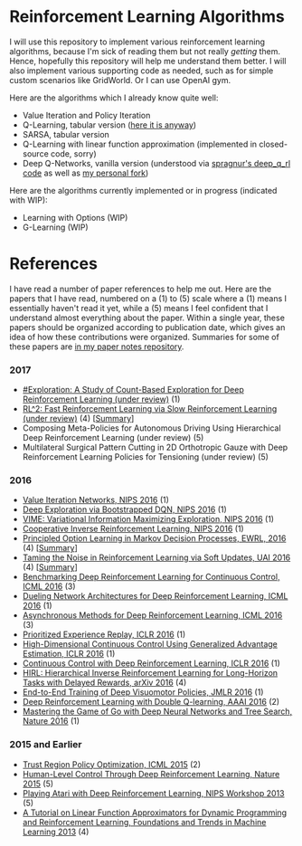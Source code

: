# Reinforcement Learning Algorithms

I will use this repository to implement various reinforcement learning algorithms, because I'm sick of reading them but not really *getting* them. Hence, hopefully this repository will help me understand them better. I will also implement various supporting code as needed, such as for simple custom scenarios like GridWorld. Or I can use OpenAI gym.

Here are the algorithms which I already know quite well:

- Value Iteration and Policy Iteration
- Q-Learning, tabular version ([here it is anyway](https://github.com/DanielTakeshi/rl_algorithms/tree/master/q_learning))
- SARSA, tabular version
- Q-Learning with linear function approximation (implemented in closed-source code, sorry)
- Deep Q-Networks, vanilla version (understood via [spragnur's deep_q_rl code](https://github.com/spragunr/deep_q_rl) as well as [my personal fork](https://github.com/DanielTakeshi/deep_q_rl))

Here are the algorithms currently implemented or in progress (indicated with WIP):

- Learning with Options (WIP)
- G-Learning (WIP)

# References

I have read a number of paper references to help me out. Here are the papers that I have read, numbered on a (1) to (5) scale where a (1)  means I essentially haven't read it yet, while a (5) means I feel confident that I understand almost everything about the paper. Within a single year, these papers should be organized according to publication date, which gives an idea of how these contributions were organized. Summaries for some of these papers are [in my paper notes repository](https://github.com/DanielTakeshi/Paper_Notes).

### 2017

- [#Exploration: A Study of Count-Based Exploration for Deep Reinforcement Learning (under review)](https://arxiv.org/abs/1611.04717) (1)
- [RL^2: Fast Reinforcement Learning via Slow Reinforcement Learning (under review)](https://arxiv.org/abs/1611.02779) (4) [[Summary](https://github.com/DanielTakeshi/Paper_Notes/blob/master/reinforcement_learning/RL2-Fast_Reinforcement_Learning_via_Slow_Reinforcement_Learning.md)]
- Composing Meta-Policies for Autonomous Driving Using Hierarchical Deep Reinforcement Learning (under review) (5)
- Multilateral Surgical Pattern Cutting in 2D Orthotropic Gauze with Deep Reinforcement Learning Policies for Tensioning (under review) (5)

### 2016

- [Value Iteration Networks, NIPS 2016](https://arxiv.org/abs/1602.02867) (1)
- [Deep Exploration via Bootstrapped DQN, NIPS 2016](https://arxiv.org/abs/1602.04621) (1)
- [VIME: Variational Information Maximizing Exploration, NIPS 2016](https://arxiv.org/abs/1605.09674) (1)
- [Cooperative Inverse Reinforcement Learning, NIPS 2016](https://arxiv.org/abs/1606.03137) (1)
- [Principled Option Learning in Markov Decision Processes, EWRL, 2016](https://arxiv.org/abs/1609.05524) (4) [[Summary](https://github.com/DanielTakeshi/Paper_Notes/blob/master/reinforcement_learning/Principled_Option_Learning_in_Markov_Decision_Processes.md)]
- [Taming the Noise in Reinforcement Learning via Soft Updates, UAI 2016](https://arxiv.org/abs/1512.08562) (4) [[Summary](https://github.com/DanielTakeshi/Paper_Notes/blob/master/reinforcement_learning/Taming_the_Noise_in_Reinforcement_Learning_via_Soft_Updates.md)]
- [Benchmarking Deep Reinforcement Learning for Continuous Control, ICML 2016](https://arxiv.org/abs/1604.06778) (3)
- [Dueling Network Architectures for Deep Reinforcement Learning, ICML 2016](https://arxiv.org/abs/1511.06581) (1)
- [Asynchronous Methods for Deep Reinforcement Learning, ICML 2016](https://arxiv.org/abs/1602.01783) (3)
- [Prioritized Experience Replay, ICLR 2016](https://arxiv.org/abs/1511.05952) (1)
- [High-Dimensional Continuous Control Using Generalized Advantage Estimation, ICLR 2016](https://arxiv.org/abs/1506.02438) (1)
- [Continuous Control with Deep Reinforcement Learning, ICLR 2016](https://arxiv.org/abs/1509.02971) (1)
- [HIRL: Hierarchical Inverse Reinforcement Learning for Long-Horizon Tasks with Delayed Rewards, arXiv 2016](https://arxiv.org/abs/1604.06508) (4)
- [End-to-End Training of Deep Visuomotor Policies, JMLR 2016](https://arxiv.org/abs/1504.00702) (1)
- [Deep Reinforcement Learning with Double Q-learning, AAAI 2016](https://arxiv.org/abs/1509.06461) (2)
- [Mastering the Game of Go with Deep Neural Networks and Tree Search, Nature 2016](http://www.nature.com/nature/journal/v529/n7587/full/nature16961.html) (1)

### 2015 and Earlier

- [Trust Region Policy Optimization, ICML 2015](https://arxiv.org/abs/1502.05477) (2)
- [Human-Level Control Through Deep Reinforcement Learning, Nature 2015](http://www.nature.com/nature/journal/v518/n7540/full/nature14236.html) (5)
- [Playing Atari with Deep Reinforcement Learning, NIPS Workshop 2013](https://arxiv.org/abs/1312.5602) (5)
- [A Tutorial on Linear Function Approximators for Dynamic Programming and Reinforcement Learning, Foundations and Trends in Machine Learning 2013](http://www.research.rutgers.edu/~thomaswa/pub/Geramifard13Tutorial.pdf) (4)

